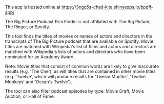 This app is hosted online at https://3ogq5s-chad-kite.shinyapps.io/bppff-app/

The Big Picture Podcast Film Finder is not affiliated with The Big Picture, The Ringer, or Spotify. 

This tool finds the titles of movies or names of actors and directors in the transcripts of The Big Picture podcast that are available on 
Spotify. Movie titles are matched with Wikipedia's list of films and actors and directors are matched with Wikipedia's lists of actors and directors who have been 
nominated for an Academy Award.

Note: Movie titles that consist of common words are likely to give inaccurate results (e.g. 'The One'), as will titles that are contained in other movie titles (e.g. 'Twelve', which will produce results for 'Twelve Months', 'Twelve Monkeys' and 'Ocean's Twelve').

The tool can also filter podcast episodes by type: Movie Draft, Movie Auction, or Hall of Fame.
